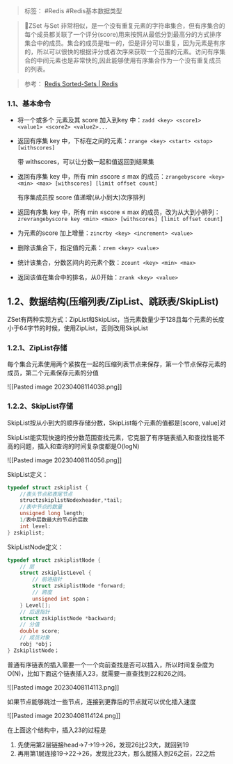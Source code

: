 > 标签： #Redis #Redis基本数据类型 

> 📌ZSet 与Set 非常相似，是一个没有重复元素的字符串集合，但有序集合的每个成员都关联了一个评分(score)用来按照从最低分到最高分的方式排序集合中的成员。集合的成员是唯一的，但是评分可以重复，因为元素是有序的，所以可以很快的根据评分或者次序来获取一个范围的元素。访问有序集合的中间元素也是非常快的,因此能够使用有序集合作为一个没有重复成员的列表。

> 参考： [Redis Sorted-Sets | Redis](https://redis.io/docs/data-types/sorted-sets/)

### 1.1、基本命令

-   将一个或多个 元素及其 score 加入到key 中：`zadd <key> <score1> <value1> <score2> <value2>...`
    
-   返回有序集 key 中，下标在<start><stop>之间的元素：`zrange <key> <start> <stop> [withscores]`
    
    带 withscores，可以让分数一起和值返回到结果集
    
-   返回有序集 key 中，所有 min ≤score ≤ max 的成员：`zrangebyscore <key> <min> <max> [withscores] [limit offset count]`
    
    有序集成员按 score 值递增(从小到大)次序排列
    
-   返回有序集 key 中，所有 min ≤score ≤ max 的成员，改为从大到小排列：`zrevrangebyscore key <min> <max> [withscores] [limit offset count]`
    
-   为元素的score 加上增量：`zincrby <key> <increment> <value>`
    
-   删除该集合下，指定值的元素：`zrem <key> <value>`
    
-   统计该集合，分数区间内的元素个数：`zcount <key> <min> <max>`
    
-   返回该值在集合中的排名，从0开始：`zrank <key> <value>`
    

## 1.2、数据结构(压缩列表/ZipList、跳跃表/SkipList)

ZSet有两种实现方式：ZipList和SkipList，当元素数量少于128且每个元素的长度小于64字节的时候，使用ZipList，否则改用SkipList

### 1.2.1、ZipList存储

每个集合元素使用两个紧挨在一起的压缩列表节点来保存，第一个节点保存元素的成员，第二个元素保存元素的分值

![[Pasted image 20230408114038.png]]

### 1.2.2、SkipList存储

SkipList按从小到大的顺序存储分数，SkipList每个元素的值都是[score, value]对

SkipList能实现快速的按分数范围查找元素，它克服了有序链表插入和查找性能不高的问题，插入和查询的时间复杂度都是O(logN)

![[Pasted image 20230408114056.png]]

SkipList定义：

```C
typedef struct zskiplist {
    //表头节点和表尾节点
    structzskiplistNodexheader,*tail;
    //表中节点的数量
    unsigned long length;
    1/表中层数最大的节点的层数
    int level:
} zskiplist;
```

SkipListNode定义：

```C
typedef struct zskiplistNode {
    // 层
    struct zskiplistLevel {
        // 前进指针
        struct zskiplistNode *forward;
        // 跨度
        unsigned int span；
    } Level[];
    // 后退指针
    struct zskiplistNode *backward;
    // 分值
    double score;
    // 成员对象
    robj *obj；
} ZskiplistNode；
```

普通有序链表的插入需要一个一个向前查找是否可以插入，所以时间复杂度为O(N)，比如下面这个链表插入23，就需要一直查找到22和26之间。

![[Pasted image 20230408114113.png]]

如果节点能够跳过一些节点，连接到更靠后的节点就可以优化插入速度

![[Pasted image 20230408114124.png]]

在上面这个结构中，插入23的过程是

1.  先使用第2层链接head->7->19->26，发现26比23大，就回到19
2.  再用第1层连接19->22->26，发现比23大，那么就插入到26之前，22之后